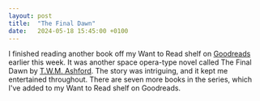 ```yaml
---
layout: post
title:  "The Final Dawn"
date:   2024-05-18 15:45:00 +0100
---
```


I finished reading another book off my Want to Read shelf on [Goodreads](https://www.goodreads.com/) earlier this week. It was another space opera-type novel called The Final Dawn by [T.W.M. Ashford](https://www.twmashford.com/). The story was intriguing, and it kept me entertained throughout. There are seven more books in the series, which I've added to my Want to Read shelf on Goodreads.
